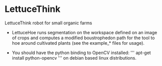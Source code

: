 # LettuceThink
LettuceThink robot for small organic farms

- LettuceHoe runs segmentation on the workspace defined on an image of crops and computes a modified boustrophedon path for the tool to hoe around cultivated plants  (see the example_* files for usage). 

- You should have the python binding to OpenCV installed:
'''
apt-get install python-opencv
'''
on debian based linux distributions.
